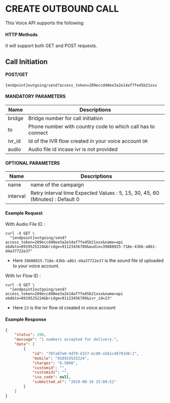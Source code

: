 # CREATE OUTBOUND CALL

This Voice API supports the following:

#### HTTP Methods
  
  It will support both GET and POST requests.

## Call Initiation

#### POST/GET

```
{endpoint}outgoing/send?access_token=209eccd40ee3a2e14af7fe45b21xxx
```

####  MANDATORY PARAMETERS

| Name     | Descriptions |
|----------|--------------|
| bridge | Bridge number for call initiation |
| to | Phone number with country code  to which call has to connect |
| ivr_id | Id of the IVR flow created in your voice account  `OR` |
| audio | Audio file id incase ivr is not provided |


####  OPTIONAL PARAMETERS

| Name     | Descriptions |
|----------|--------------|
| name |  name of the campaign |
| interval | Retry interval time  Expected Values : 5, 15, 30, 45, 60 (Minutes) : Default 0|

#### Example Request

With Audio File ID :
```
curl -X GET \
  "{endpoint}outgoing/send?access_token=209eccd40ee3a2e14af7fe45b21xxx&name=api obd&to=8919525224&bridge=91123456789&audio=39888925-718e-43bb-a8b1-d4a37722e37"
```
- Here `39888925-718e-43bb-a8b1-d4a37722e37`  is the sound file id uploaded to your voice account.

With Ivr Flow ID :

```
curl -X GET \
  "{endpoint}outgoing/send?access_token=209eccd40ee3a2e14af7fe45b21xxx&name=api obd&to=8919525224&bridge=91123456789&ivr_id=23"
```
- Here `23` is the ivr flow id created in voice account
#### Example Response

```json
{
    "status": 200,
    "message": "1 numbers accepted for delivery.",
    "data": [
        {
            "id": "70fa87e0-9df9-4327-bc80-a561c48703d8:1",
            "mobile": "918919525224",
            "charges": "0.5000",
            "customid": "",
            "customid1": "",
            "iso_code": null,
            "submitted_at": "2019-08-16 15:09:51"
        }
    ]
}
```